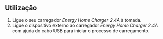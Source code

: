 ##  Utilização

1. Ligue o seu carregador *Energy Home Charger 2.4A* à tomada.
2. Ligue o dispositivo externo ao carregador *Energy Home Charger 2.4A* com ajuda do cabo USB para iniciar o processo de carregamento.
